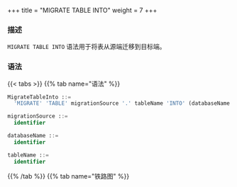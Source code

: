 +++
title = "MIGRATE TABLE INTO"
weight = 7
+++

### 描述

`MIGRATE TABLE INTO` 语法用于将表从源端迁移到目标端。

### 语法

{{< tabs >}}
{{% tab name="语法" %}}
```sql
MigrateTableInto ::=
  'MIGRATE' 'TABLE' migrationSource '.' tableName 'INTO' (databaseName '.')?tableName

migrationSource ::=
  identifier

databaseName ::=
  identifier

tableName ::=
  identifier
```
{{% /tab %}}
{{% tab name="铁路图" %}}
<iframe frameborder="0" name="diagram" id="diagram" width="100%" height="100%"></iframe>
{{% /tab %}}
{{< /tabs >}}

### 补充说明

- 未指定 `databaseName` 时，默认是当前使用的 `DATABASE`。 如果也未使用 `DATABASE` 则会提示 `No database selected`。

### 示例

- 将表从源端迁移到当前逻辑库

```sql
MIGRATE TABLE ds_0.t_order INTO t_order;
```

- 将表从源端迁移到指定逻辑库
```sql
MIGRATE TABLE ds_0.t_order INTO sharding_db.t_order;
```

### 保留字

`MIGRATE`、`TABLE`、`INTO`

### 相关链接

- [保留字](/cn/reference/distsql/syntax/reserved-word/)